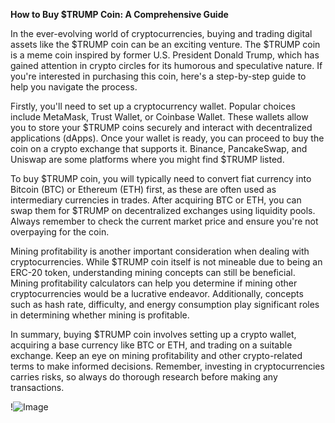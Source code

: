 **How to Buy $TRUMP Coin: A Comprehensive Guide**

In the ever-evolving world of cryptocurrencies, buying and trading digital assets like the $TRUMP coin can be an exciting venture. The $TRUMP coin is a meme coin inspired by former U.S. President Donald Trump, which has gained attention in crypto circles for its humorous and speculative nature. If you're interested in purchasing this coin, here's a step-by-step guide to help you navigate the process.

Firstly, you'll need to set up a cryptocurrency wallet. Popular choices include MetaMask, Trust Wallet, or Coinbase Wallet. These wallets allow you to store your $TRUMP coins securely and interact with decentralized applications (dApps). Once your wallet is ready, you can proceed to buy the coin on a crypto exchange that supports it. Binance, PancakeSwap, and Uniswap are some platforms where you might find $TRUMP listed. 

To buy $TRUMP coin, you will typically need to convert fiat currency into Bitcoin (BTC) or Ethereum (ETH) first, as these are often used as intermediary currencies in trades. After acquiring BTC or ETH, you can swap them for $TRUMP on decentralized exchanges using liquidity pools. Always remember to check the current market price and ensure you're not overpaying for the coin.

Mining profitability is another important consideration when dealing with cryptocurrencies. While $TRUMP coin itself is not mineable due to being an ERC-20 token, understanding mining concepts can still be beneficial. Mining profitability calculators can help you determine if mining other cryptocurrencies would be a lucrative endeavor. Additionally, concepts such as hash rate, difficulty, and energy consumption play significant roles in determining whether mining is profitable.

In summary, buying $TRUMP coin involves setting up a crypto wallet, acquiring a base currency like BTC or ETH, and trading on a suitable exchange. Keep an eye on mining profitability and other crypto-related terms to make informed decisions. Remember, investing in cryptocurrencies carries risks, so always do thorough research before making any transactions. 

!![Image](https://github.com/user-attachments/assets/590b50a7-4459-4e76-8a31-559aed223621)